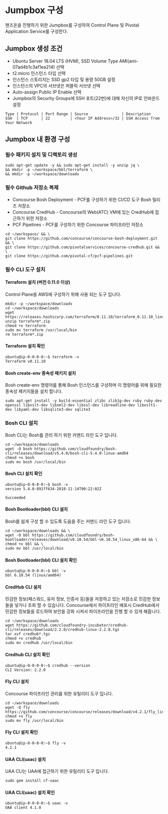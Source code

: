# Jumpbox 구성
핸즈온을 진행하기 위한 Jumpbox를 구성하여 Control Plane 및 Pivotal Application Service를 구성한다.

## Jumpbox 생성 조건
* Ubuntu Server 18.04 LTS (HVM), SSD Volume Type AMI(ami-07ad4b1c3af1ea214) 선택
* t2.micro 인스턴스 타입 선택
* 인스턴스 스토리지는 SSD gp2 타입 및 용량 50GB 설정
* 인스턴스의 VPC의 서브넷은 퍼블릭 서브넷 선택
* Auto-assign Public IP Enable 선택
* Jumpbox의 Security Groups에 SSH 포트(22번)에 대해 자신의 IP로 인바운드 설정
```
Type | Protocol | Port Range | Source               | Description
SSH  | TCP      | 22         | <Your IP Address>/32 | SSH Access from Your Network
```
## Jumpbox 내 환경 구성
### 필수 패키지 설치 및 디렉토리 생성
```
sudo apt-get update -y && sudo apt-get install -y unzip jq \
&& mkdir -p ~/workspace/bbl/terraform \ 
&& mkdir -p ~/workspace/downloads 
```
### 필수 Github 저장소 복제
* Concourse Bosh Deployment - PCF를 구성하기 위한 CI/CD 도구 Bosh 릴리즈 저장소
* Concourse CredHub - Concourse의 Web(ATC) VM에 있는 CredHub에 접근하기 위한 저장소
* PCF Pipelines - PCF를 구성하기 위한 Concourse 파이프라인 저장소
```
cd ~/workspace/ && \
git clone https://github.com/concourse/concourse-bosh-deployment.git && \
git clone https://github.com/pivotalservices/concourse-credhub.git && \
git clone https://github.com/pivotal-cf/pcf-pipelines.git
```
### 필수 CLI 도구 설치
#### Terraform 설치 (버전 0.11.0 이상)
Control Plane을 AWS에 구성하기 위해 사용 되는 도구 입니다.
```
mkdir -p ~/workspace/downloads
cd ~/workspace/downloads
wget https://releases.hashicorp.com/terraform/0.11.10/terraform_0.11.10_linux_amd64.zip
unzip terraform*.zip
chmod +x terraform
sudo mv terraform /usr/local/bin
rm terraform*.zip
```
#### Terraform 설치 확인
```
ubuntu@ip-0-0-0-0:~$ terraform -v
Terraform v0.11.10
```
#### Bosh create-env 종속성 패키지 설치
Bosh create-env 명령어를 통해 Bosh 인스턴스를 구성하며 이 명령어를 위해 필요한 종속성 패키지들을 설치 합니다.
```
sudo apt-get install -y build-essential zlibc zlib1g-dev ruby ruby-dev openssl libxslt-dev libxml2-dev libssl-dev libreadline-dev libxslt1-dev libyaml-dev libsqlite3-dev sqlite3
```
### Bosh CLI 설치
Bosh CLI는 Bosh를 관리 하기 위한 커맨드 라인 도구 입니다.
```
cd ~/workspace/downloads
wget -O bosh https://github.com/cloudfoundry/bosh-cli/releases/download/v5.4.0/bosh-cli-5.4.0-linux-amd64
chmod +x bosh
sudo mv bosh /usr/local/bin
```
#### Bosh CLI 설치 확인
```
ubuntu@ip-0-0-0-0:~$ bosh -v
version 5.4.0-891ff634-2018-11-14T00:22:02Z

Succeeded
```
#### Bosh Bootloader(bbl) CLI 설치
Bosh를 쉽게 구성 할 수 있도록 도움을 주는 커맨드 라인 도구 입니다.
```
cd ~/workspace/downloads && \
wget -O bbl https://github.com/cloudfoundry/bosh-bootloader/releases/download/v6.10.54/bbl-v6.10.54_linux_x86-64 && \
chmod +x bbl && \
sudo mv bbl /usr/local/bin
```
#### Bosh Bootloader(bbl) CLI 설치 확인
```
ubuntu@ip-0-0-0-0:~$ bbl -v
bbl 6.10.54 (linux/amd64)
```
#### CredHub CLI 설치
민감한 정보(패스워드, 유저 정보, 인증서 등)들을 저장하고 있는 저장소로 민감한 정보들을 넣거나 조회 할 수 있습니다.
Concourse에서 파이프라인 배포시 CredHub에서 민감한 정보들을 로드하여 보안을 강화 시켜서 파이프라인을 진행 할 수 있게 해줍니다.
```
cd ~/workspace/downloads
wget https://github.com/cloudfoundry-incubator/credhub-cli/releases/download/2.2.0/credhub-linux-2.2.0.tgz
tar xvf credhub*.tgz
chmod +x credhub
sudo mv credhub /usr/local/bin
```
#### Credhub CLI 설치 확인
```
ubuntu@ip-0-0-0-0:~$ credhub --version
CLI Version: 2.2.0
```
#### Fly CLI 설치
Concourse 파이프라인 관리를 위한 유틸리티 도구 입니다.
```
cd ~/workspace/downloads
wget -O fly https://github.com/concourse/concourse/releases/download/v4.2.1/fly_linux_amd64
chmod +x fly
sudo mv fly /usr/local/bin
```
#### Fly CLI 설치 확인
```
ubuntu@ip-0-0-0-0:~$ fly -v
4.2.1
```
#### UAA CLI(uaac) 설치
UAA CLI는 UAA에 접근하기 위한 유틸리티 도구 입니다.
```
sudo gem install cf-uaac
```
#### UAA CLI(uaac) 설치 확인
```
ubuntu@ip-0-0-0-0:~$ uaac -v
UAA client 4.1.0
```
